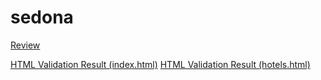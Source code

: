# sedona

[Review](https://ozz-rjq.github.io/sedona/)

[HTML Validation Result (index.html)](img/index-html-validation.jpg)
[HTML Validation Result (hotels.html)](img/hotels-html-validation.jpg)
